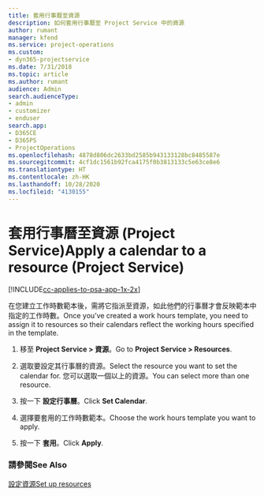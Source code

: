```yaml
---
title: 套用行事曆至資源
description: 如何套用行事曆至 Project Service 中的資源
author: rumant
manager: kfend
ms.service: project-operations
ms.custom:
- dyn365-projectservice
ms.date: 7/31/2018
ms.topic: article
ms.author: rumant
audience: Admin
search.audienceType:
- admin
- customizer
- enduser
search.app:
- D365CE
- D365PS
- ProjectOperations
ms.openlocfilehash: 4878d806dc2633bd2585b943133128bc8485587e
ms.sourcegitcommit: 4cf1dc1561b92fca4175f0b3813133c5e63ce8e6
ms.translationtype: HT
ms.contentlocale: zh-HK
ms.lasthandoff: 10/28/2020
ms.locfileid: "4130155"
---
```

# <a name="apply-a-calendar-to-a-resource-project-service"></a><span data-ttu-id="b2619-103">套用行事曆至資源 (Project Service)</span><span class="sxs-lookup"><span data-stu-id="b2619-103">Apply a calendar to a resource (Project Service)</span></span>

[!INCLUDE[cc-applies-to-psa-app-1x-2x](../includes/cc-applies-to-psa-app-1x-2x.md)]

<span data-ttu-id="b2619-104">在您建立工作時數範本後，需將它指派至資源，如此他們的行事曆才會反映範本中指定的工作時數。</span><span class="sxs-lookup"><span data-stu-id="b2619-104">Once you’ve created a work hours template, you need to assign it to resources so their calendars reflect the working hours specified in the template.</span></span>  
  
1.  <span data-ttu-id="b2619-105">移至 **Project Service > 資源**。</span><span class="sxs-lookup"><span data-stu-id="b2619-105">Go to **Project Service > Resources**.</span></span>  
  
2.  <span data-ttu-id="b2619-106">選取要設定其行事曆的資源。</span><span class="sxs-lookup"><span data-stu-id="b2619-106">Select the resource you want to set the calendar for.</span></span> <span data-ttu-id="b2619-107">您可以選取一個以上的資源。</span><span class="sxs-lookup"><span data-stu-id="b2619-107">You can select more than one resource.</span></span>  
  
3.  <span data-ttu-id="b2619-108">按一下 **設定行事曆**。</span><span class="sxs-lookup"><span data-stu-id="b2619-108">Click **Set Calendar**.</span></span>  
  
4.  <span data-ttu-id="b2619-109">選擇要套用的工作時數範本。</span><span class="sxs-lookup"><span data-stu-id="b2619-109">Choose the work hours template you want to apply.</span></span>  
  
5.  <span data-ttu-id="b2619-110">按一下 **套用**。</span><span class="sxs-lookup"><span data-stu-id="b2619-110">Click **Apply**.</span></span>  
  
### <a name="see-also"></a><span data-ttu-id="b2619-111">請參閱</span><span class="sxs-lookup"><span data-stu-id="b2619-111">See Also</span></span>  
 [<span data-ttu-id="b2619-112">設定資源</span><span class="sxs-lookup"><span data-stu-id="b2619-112">Set up resources</span></span>](../psa/set-up-resources.md)
